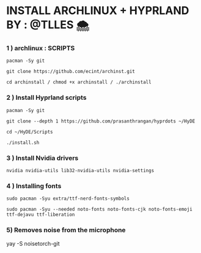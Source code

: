 # INSTALL ARCHLINUX + HYPRLAND BY : @TLLES 🌨️




### 1 ) archlinux : SCRIPTS 

```
pacman -Sy git 
```
```
git clone https://github.com/ecint/archinst.git
```
```
cd archinstall / chmod +x archinstall / ./archinstall
```



### 2 ) Install Hyprland scripts

```
pacman -Sy git
```
```
git clone --depth 1 https://github.com/prasanthrangan/hyprdots ~/HyDE
```
```
cd ~/HyDE/Scripts
```
```
./install.sh 
```



### 3 ) Install Nvidia drivers
```
nvidia nvidia-utils lib32-nvidia-utils nvidia-settings
```


### 4 ) Installing fonts

```
sudo pacman -Syu extra/ttf-nerd-fonts-symbols
```
```
sudo pacman -Syu --needed noto-fonts noto-fonts-cjk noto-fonts-emoji ttf-dejavu ttf-liberation
```

### 5) Removes noise from the microphone

yay -S noisetorch-git
